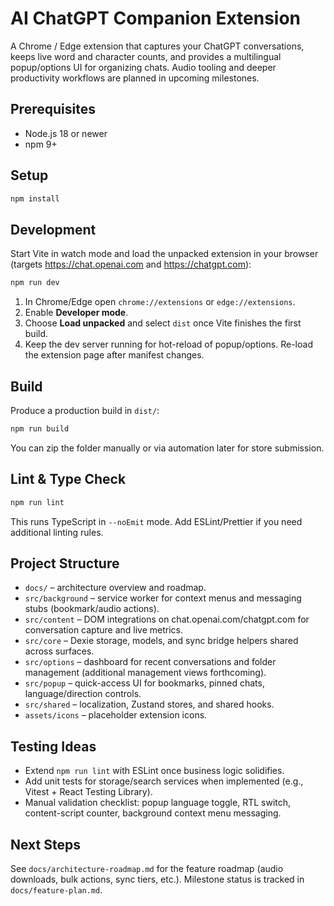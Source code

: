 ﻿# AI ChatGPT Companion Extension

A Chrome / Edge extension that captures your ChatGPT conversations, keeps live word and character counts, and provides a multilingual popup/options UI for organizing chats. Audio tooling and deeper productivity workflows are planned in upcoming milestones.

## Prerequisites
- Node.js 18 or newer
- npm 9+

## Setup
```bash
npm install
```

## Development
Start Vite in watch mode and load the unpacked extension in your browser (targets https://chat.openai.com and https://chatgpt.com):
```bash
npm run dev
```
1. In Chrome/Edge open `chrome://extensions` or `edge://extensions`.
2. Enable **Developer mode**.
3. Choose **Load unpacked** and select `dist` once Vite finishes the first build.
4. Keep the dev server running for hot-reload of popup/options. Re-load the extension page after manifest changes.

## Build
Produce a production build in `dist/`:
```bash
npm run build
```
You can zip the folder manually or via automation later for store submission.

## Lint & Type Check
```bash
npm run lint
```
This runs TypeScript in `--noEmit` mode. Add ESLint/Prettier if you need additional linting rules.

## Project Structure
- `docs/` – architecture overview and roadmap.
- `src/background` – service worker for context menus and messaging stubs (bookmark/audio actions).
- `src/content` – DOM integrations on chat.openai.com/chatgpt.com for conversation capture and live metrics.
- `src/core` – Dexie storage, models, and sync bridge helpers shared across surfaces.
- `src/options` – dashboard for recent conversations and folder management (additional management views forthcoming).
- `src/popup` – quick-access UI for bookmarks, pinned chats, language/direction controls.
- `src/shared` – localization, Zustand stores, and shared hooks.
- `assets/icons` – placeholder extension icons.

## Testing Ideas
- Extend `npm run lint` with ESLint once business logic solidifies.
- Add unit tests for storage/search services when implemented (e.g., Vitest + React Testing Library).
- Manual validation checklist: popup language toggle, RTL switch, content-script counter, background context menu messaging.

## Next Steps
See `docs/architecture-roadmap.md` for the feature roadmap (audio downloads, bulk actions, sync tiers, etc.). Milestone status is tracked in `docs/feature-plan.md`.

